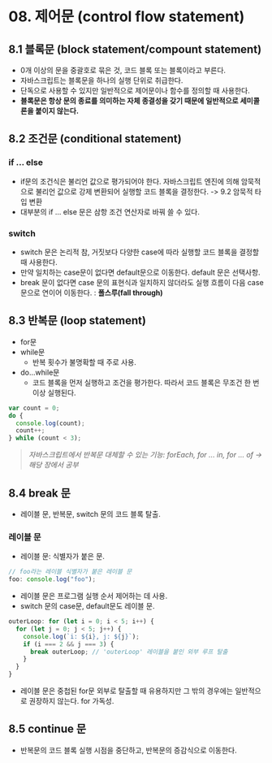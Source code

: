 # 08. 제어문 (control flow statement)

## 8.1 블록문 (block statement/compount statement)

- 0개 이상의 문을 중괄호로 묶은 것, 코드 블록 또는 블록이라고 부른다.
- 자바스크립트는 블록문을 하나의 실행 단위로 취급한다.
- 단독으로 사용할 수 있지만 일반적으로 제어문이나 함수를 정의할 때 사용한다.
- **블록문은 항상 문의 종료를 의미하는 자체 종결성을 갖기 때문에 일반적으로 세미콜론을 붙이지 않는다.**

## 8.2 조건문 (conditional statement)

### if ... else

- if문의 조건식은 불리언 값으로 평가되어야 한다. 자바스크립트 엔진에 의해 암묵적으로 불리언 값으로 강제 변환되어 실행할 코드 블록을 결정한다. -> 9.2 암묵적 타입 변환
- 대부분의 if ... else 문은 삼항 조건 연산자로 바꿔 쓸 수 있다.

### switch

- switch 문은 논리적 참, 거짓보다 다양한 case에 따라 실행할 코드 블록을 결정할 때 사용한다.
- 만약 일치하는 case문이 없다면 default문으로 이동한다. default 문은 선택사항.
- break 문이 없다면 case 문의 표현식과 일치하지 않더라도 실행 흐름이 다음 case 문으로 연이어 이동한다. : **폴스루(fall through)**

## 8.3 반복문 (loop statement)

- for문
- while문
  - 반복 횟수가 불명확할 때 주로 사용.
- do...while문
  - 코드 블록을 먼저 실행하고 조건을 평가한다. 따라서 코드 블록은 무조건 한 번 이상 실행된다.

```javascript
var count = 0;
do {
  console.log(count);
  count++;
} while (count < 3);
```

> _자바스크립트에서 반복문 대체할 수 있는 기능: forEach, for ... in, for ... of -> 해당 장에서 공부_

## 8.4 break 문

- 레이블 문, 반복문, switch 문의 코드 블록 탈출.

### 레이블 문

- 레이블 문: 식별자가 붙은 문.

```javascript
// foo라는 레이블 식별자가 붙은 레이블 문
foo: console.log("foo");
```

- 레이블 문은 프로그램 실행 순서 제어하는 데 사용.
- switch 문의 case문, default문도 레이블 문.

```javascript
outerLoop: for (let i = 0; i < 5; i++) {
  for (let j = 0; j < 5; j++) {
    console.log(`i: ${i}, j: ${j}`);
    if (i === 2 && j === 3) {
      break outerLoop; // 'outerLoop' 레이블을 붙인 외부 루프 탈출
    }
  }
}
```

- 레이블 문은 중첩된 for문 외부로 탈출할 때 유용하지만 그 밖의 경우에는 일반적으로 권장하지 않는다. for 가독성.

## 8.5 continue 문

- 반복문의 코드 블록 실행 시점을 중단하고, 반복문의 증감식으로 이동한다.
